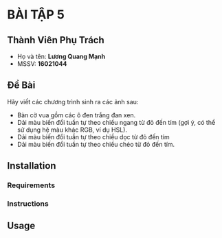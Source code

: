 # BÀI TẬP 5

## Thành Viên Phụ Trách

- Họ và tên: **Lương Quang Mạnh**
- MSSV: **16021044**

## Đề Bài

Hãy viết các chương trình sinh ra các ảnh sau:
- Bàn cờ vua gồm các ô đen trắng đan xen.
- Dải màu biến đổi tuần tự theo chiều ngang từ đỏ đến tím (gợi ý, có thể sử dụng hệ màu khác RGB, ví dụ HSL).
- Dải màu biến đổi tuần tự theo chiều dọc từ đỏ đến tím
- Dải màu biến đổi tuần tự theo chiều chéo từ đỏ đến tím.

## Installation

### Requirements

### Instructions

## Usage
